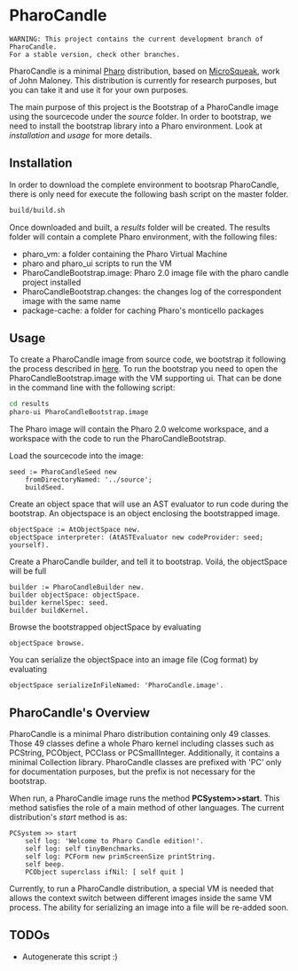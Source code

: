 PharoCandle
===========

	WARNING: This project contains the current development branch of PharoCandle.
	For a stable version, check other branches.

PharoCandle is a minimal [Pharo](http://www.pharo.org) distribution, based on [MicroSqueak](http://web.media.mit.edu/~jmaloney/microsqueak/readme.txt), work of John Maloney. This distribution is currently for research purposes, but you can take it and use it for your own purposes.

The main purpose of this project is the Bootstrap of a PharoCandle image using the sourcecode under the _source_ folder. In order to bootstrap, we need to install the bootstrap library into a Pharo environment. Look at _installation_ and _usage_ for more details.

Installation
------------

In order to download the complete environment to bootsrap PharoCandle, there is only need for execute the following bash script on the master folder.
```bash
build/build.sh
```

Once downloaded and built, a _results_ folder will be created. The results folder will contain a complete Pharo environment, with the following files:
- pharo_vm: a folder containing the Pharo Virtual Machine
- pharo and pharo_ui scripts to run the VM
- PharoCandleBootstrap.image: Pharo 2.0 image file with the pharo candle project installed
- PharoCandleBootstrap.changes: the changes log of the correspondent image with the same name
- package-cache: a folder for caching Pharo's monticello packages  

Usage
-----

To create a PharoCandle image from source code, we bootstrap it following the process described in [here](http://playingwithobjects.wordpress.com/2013/05/06/bootstrap-revival-the-basics/). To run the bootstrap you need to open the PharoCandleBootstrap.image with the VM supporting ui. That can be done in the command line with the following script:

```bash
cd results
pharo-ui PharoCandleBootstrap.image
```

The Pharo image will contain the Pharo 2.0 welcome workspace, and a workspace with the code to run the PharoCandleBootstrap.

Load the sourcecode into the image:
```smalltalk
seed := PharoCandleSeed new
    fromDirectoryNamed: '../source';
    buildSeed.
```

Create an object space that will use an AST evaluator to run code during the bootstrap. An objectspace is an object enclosing the bootstrapped image.
```smalltalk
objectSpace := AtObjectSpace new.
objectSpace interpreter: (AtASTEvaluator new codeProvider: seed; yourself).
```

Create a PharoCandle builder, and tell it to bootstrap. Voilá, the objectSpace will be full
```smalltalk
builder := PharoCandleBuilder new.
builder objectSpace: objectSpace.
builder kernelSpec: seed.
builder	buildKernel.
```


Browse the bootstrapped objectSpace by evaluating
```smalltalk
objectSpace browse.
```

You can serialize the objectSpace into an image file (Cog format) by evaluating
```smalltalk
objectSpace serializeInFileNamed: 'PharoCandle.image'.
```

PharoCandle's Overview
----------------------

PharoCandle is a minimal Pharo distribution containing only 49 classes. Those 49 classes define a whole Pharo kernel including classes such as PCString, PCObject, PCClass or PCSmallInteger. Additionally, it contains a minimal Collection library. PharoCandle classes are prefixed with 'PC' only for documentation purposes, but the prefix is not necessary for the bootstrap.

When run, a PharoCandle image runs the method **PCSystem>>start**. This method satisfies the role of a main method of other languages. The current distribution's _start_ method is as:

```smalltalk
PCSystem >> start
	self log: 'Welcome to Pharo Candle edition!'.
	self log: self tinyBenchmarks.
	self log: PCForm new primScreenSize printString.
	self beep.
	PCObject superclass ifNil: [ self quit ]
```

Currently, to run a PharoCandle distribution, a special VM is needed that allows the context switch between different images inside the same VM process. The ability for serializing an image into a file will be re-added soon.

TODOs
----------------------
- Autogenerate this script :)